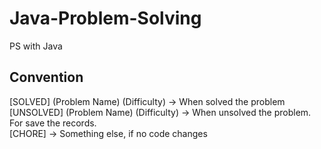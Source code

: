 # Java-Problem-Solving
PS with Java

## Convention
[SOLVED] (Problem Name) (Difficulty) -> When solved the problem \
[UNSOLVED] (Problem Name) (Difficulty) -> When unsolved the problem. For save the records.\
[CHORE] -> Something else, if no code changes
